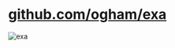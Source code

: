 # [github.com/ogham/exa](https://github.com/ogham/exa)

![exa](https://raw.githubusercontent.com/ogham/exa/master/screenshots.png)
